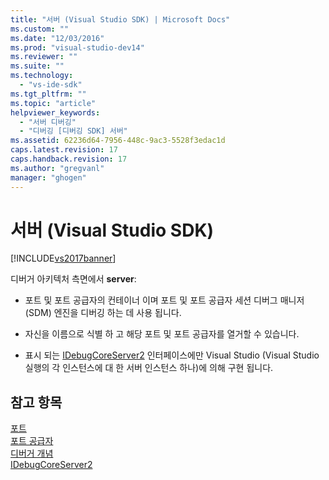 ```yaml
---
title: "서버 (Visual Studio SDK) | Microsoft Docs"
ms.custom: ""
ms.date: "12/03/2016"
ms.prod: "visual-studio-dev14"
ms.reviewer: ""
ms.suite: ""
ms.technology: 
  - "vs-ide-sdk"
ms.tgt_pltfrm: ""
ms.topic: "article"
helpviewer_keywords: 
  - "서버 디버깅"
  - "디버깅 [디버깅 SDK] 서버"
ms.assetid: 62236d64-7956-448c-9ac3-5528f3edac1d
caps.latest.revision: 17
caps.handback.revision: 17
ms.author: "gregvanl"
manager: "ghogen"
---
```

# 서버 (Visual Studio SDK)
[!INCLUDE[vs2017banner](../../code-quality/includes/vs2017banner.md)]

디버거 아키텍처 측면에서  **server**:  
  
-   포트 및 포트 공급자의 컨테이너 이며 포트 및 포트 공급자 세션 디버그 매니저 \(SDM\) 엔진을 디버깅 하는 데 사용 됩니다.  
  
-   자신을 이름으로 식별 하 고 해당 포트 및 포트 공급자를 열거할 수 있습니다.  
  
-   표시 되는 [IDebugCoreServer2](../../extensibility/debugger/reference/idebugcoreserver2.md) 인터페이스에만 Visual Studio \(Visual Studio 실행의 각 인스턴스에 대 한 서버 인스턴스 하나\)에 의해 구현 됩니다.  
  
## 참고 항목  
 [포트](../../extensibility/debugger/ports.md)   
 [포트 공급자](../../extensibility/debugger/port-suppliers.md)   
 [디버거 개념](../../extensibility/debugger/debugger-concepts.md)   
 [IDebugCoreServer2](../../extensibility/debugger/reference/idebugcoreserver2.md)